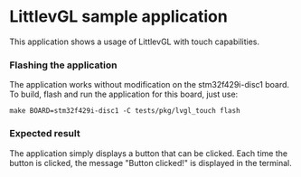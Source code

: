 LittlevGL sample application
============================

This application shows a usage of LittlevGL with touch capabilities.

### Flashing the application

The application works without modification on the stm32f429i-disc1 board. To
build, flash and run the application for this board, just use:

```
make BOARD=stm32f429i-disc1 -C tests/pkg/lvgl_touch flash
```

### Expected result

The application simply displays a button that can be clicked. Each time the
button is clicked, the message "Button clicked!" is displayed in the terminal.
